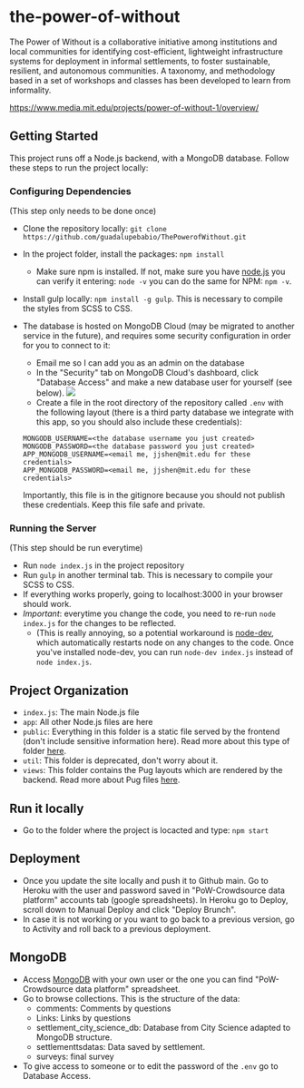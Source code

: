 # the-power-of-without

The Power of Without is a collaborative initiative among institutions and local communities for identifying cost-efficient, lightweight infrastructure systems for deployment in informal settlements, to foster sustainable, resilient, and autonomous communities. A taxonomy, and methodology based in a set of workshops and classes has been developed to learn from informality.

https://www.media.mit.edu/projects/power-of-without-1/overview/

## Getting Started

This project runs off a Node.js backend, with a MongoDB database. Follow these steps to run the project locally:

### Configuring Dependencies

(This step only needs to be done once)

- Clone the repository locally: `git clone https://github.com/guadalupebabio/ThePowerofWithout.git`
- In the project folder, install the packages: `npm install`
  - Make sure npm is installed. If not, make sure you have [node.js](https://nodejs.org/en/download/) you can verify it entering: `node -v` you can do the same for NPM: `npm -v`.
- Install gulp locally: `npm install -g gulp`. This is necessary to compile the styles from SCSS to CSS.
- The database is hosted on MongoDB Cloud (may be migrated to another service in the future), and requires some security configuration in order for you to connect to it:
  - Email me so I can add you as an admin on the database
  - In the "Security" tab on MongoDB Cloud's dashboard, click "Database Access" and make a new database user for yourself (see below).
  ![](./docs/images/docs-1.png)
  - Create a file in the root directory of the repository called `.env` with the following layout (there is a third party database we integrate with this app, so you should also include these credentials):

  ```
  MONGODB_USERNAME=<the database username you just created>
  MONGODB_PASSWORD=<the database password you just created>
  APP_MONGODB_USERNAME=<email me, jjshen@mit.edu for these credentials>
  APP_MONGODB_PASSWORD=<email me, jjshen@mit.edu for these credentials>
  ```

  Importantly, this file is in the gitignore because you should not publish these credentials. Keep this file safe and private.

### Running the Server

(This step should be run everytime)

- Run `node index.js` in the project repository
- Run `gulp` in another terminal tab. This is necessary to compile your SCSS to CSS.   
- If everything works properly, going to localhost:3000 in your browser should work.
- *Important*: everytime you change the code, you need to re-run `node index.js` for the changes to be reflected.
  - (This is really annoying, so a potential workaround is [node-dev](https://www.npmjs.com/package/node-dev), which automatically restarts node on any changes to the code. Once you've installed node-dev, you can run `node-dev index.js` instead of `node index.js`.
  
## Project Organization 

* `index.js`: The main Node.js file
* `app`: All other Node.js files are here 
* `public`: Everything in this folder is a static file served by the frontend (don't include sensitive information here). Read more about this type of folder [here](https://expressjs.com/en/starter/static-files.html).
* `util`: This folder is deprecated, don't worry about it.
* `views`: This folder contains the Pug layouts which are rendered by the backend. Read more about Pug files [here](https://pugjs.org/api/getting-started.html).

## Run it locally
- Go to the folder where the project is locacted and type: `npm start`

## Deployment
- Once you update the site locally and push it to Github main. Go to Heroku with the user and password saved in "PoW-Crowdsource data platform" accounts tab (google spreadsheets). In Heroku go to Deploy, scroll down to Manual Deploy and click "Deploy Brunch". 
- In case it is not working or you want to go back to a previous version, go to Activity and roll back to a previous deployment.

## MongoDB
- Access [MongoDB](https://cloud.mongodb.com/) with your own user or the one you can find "PoW-Crowdsource data platform" spreadsheet. 
- Go to browse collections. This is the structure of the data:
  - comments: Comments by questions
  - Links: Links by questions
  - settlement_city_science_db: Database from City Science adapted to MongoDB structure.
  - settlementtsdatas: Data saved by settlement.
  - surveys: final survey
- To give access to someone or to edit the password of the `.env` go to Database Access.
